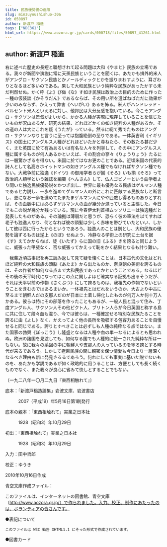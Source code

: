 ```yaml
---
title: 民族優勢説の危険
slug: minzuyoushishuo-30a
id: 050897
author: 新渡戸 稲造
tags: ["NDC361"]
html_url: https://www.aozora.gr.jp/cards/000718/files/50897_41261.html
---
```


## author: 新渡戸 稲造

右に述べた歴史の長短と聯想されて起る問題は大和《やまと》民族の立場である。我々が新聞や演説に常に天孫民族ということを聞くは、あたかも排外的米人がアングロ・サクソン民族とかノールディックとかを振りまわすように、耳ざわりとなるほど多いのである。果して大和民族という純粋な民族があったかすら未だ判然せぬ。かく呼《よ》び做《な》す如き民族は政治上の目的のために作った一種の仮装談《かそうだん》であるならば、その用い所を選ばねばただに効果が少いのみならず、かえって弊害《へいがい》あるを怖る。米人がハンドレッド・ペルセント米人といえるに対し、他邦民は大分反感を抱いている。今こそアングロ・サクソンは景気がよいから、かかる人種が実際に現存していることを信じたいものが沢山あるが、研究の結果、どれほどかくの如き純粋の人種があるか、その道の人は大にこれを疑《うたが》っている。然るに総て秀でたものはアングロ・サクソンなりと言うに至っては抱腹絶倒の至りである。一体英吉利《イギリス》の国土にアングルス人種がどれほどいたかと尋ねたら、その数たる甚だ少く、また英国に於て有為あるいは有名な人々を列挙して、その中にアングルス人種に属するものが何人あるかといえば、その割合の寥々《りょうりょう》たるには一層驚かざるを得ない。米国に於てはなお更のことである。近頃米国の代表的詩人として名高きホイットマンの如きアングルス種でもなければサクソン種でもない。大戦争前に独逸《ドイツ》の御用学者らが揃《そろ》いも揃《そろ》って政治的人類学という雑誌を編纂《へんさん》して、仏人ゴビノーという曲学者より聞いた独逸民族優勢説をかつぎ出し、世界に最も優秀なる民族はゲルマン人種であると力説し、一歩を進めてゲルマン人の外にこれに匹敵する民族なしと断言し、更になお一歩を進めてたまたまゲルマン人にやや匹敵し得るものありとすれば、その血脈中には必らずゲルマン人の血が幾分か混っていると主張した。今日でもこの説が幾分か残っている。現に今春伊太利首相ムッソリニーは独逸種だと発表したものがある。その論拠は薄弱だと思うが、恐らく彼の筆法を以てすれば老子も独逸人なり、何となれば彼の頭髪は少しく赤味を帯びていたといい、しかして彼は西に行ったからというであろう。独逸人のことは別とし、大和民族の優勢を論ずるものは逆上《のぼ》せぬよう、冷静なる学術上の研究に土台を据《す》えてかからねば、徒《いたず》らに国の旧《ふる》きを誇ると同じように、威張った甲斐なく、否な威張ってかえって恥をかく結果となるも計り難い。

　我輩近頃古事記を再三読み返して見て疑を懐くことは、日本古代の文化はどれほど純粋の大和民族の頭脳《あたま》から出たものか、奈良朝の美術を誇るものは、その作者が如何なる点まで大和民族であったかということである。なるほどその後の天平時代になってはこの点に関しよほど確実なる証拠も出るそうだが、それは天平以前の作物《さくぶつ》にして誇るものは、我祖先の作物でないということを含むのではあるまいか。一体祖先とはだれをいうのか、大古より中古に至るまで朝鮮人だの支那人だのが日本に土着し帰化したものが何万人か何十万人かある。彼らは特にその部落を作ったこともあるが、一般人民と混って住み、丁度アングル人、サクソン人その他ピクト人、ブリトン人らが今日英国と称する島に共に住して段々血も混り、今では彼らは、一種確定せる特別な民族たることを誇るに由《よし》なく、かえってよく他の長所を吸収する包容力あることを自慢せると同じである。誇りとすべきことは必ずしも人種の純粋なる点ではない。また国家の勃興《ぼっこう》し隆盛となるは人種や血の単一なるによるとも思われぬ。欧洲の諸国を見渡しても、如何なる国でも人種的に統一された純粋な所は一もない。故に我々の系図の中に朝鮮人や支那人の入っているのを寧ろ誇とする時代が来るであろう。しかして極東民族の間に親密を保つ情愛も今日より一層深くなるべき理由も新に発見さるるであろう。何れにしても事実に基いた説でないものを、あたかも学説であるが如く政略的に用うることは、方便としても長く続くものでなく、また我々が良心に省みて快しとすることでもない。

〔一九二八年一〇月二九日『東西相触れて』〕













底本：「新渡戸稲造論集」岩波文庫、岩波書店

　　　2007（平成19）年5月16日第1刷発行

底本の親本：「東西相触れて」実業之日本社

　　　1928（昭和3）年10月29日

初出：「東西相触れて」実業之日本社

　　　1928（昭和3）年10月29日

入力：田中哲郎

校正：ゆうき

2010年10月16日作成

青空文庫作成ファイル：

このファイルは、インターネットの図書館、青空文庫（http://www.aozora.gr.jp/）で作られました。入力、校正、制作にあたったのは、ボランティアの皆さんです。











●表記について


	このファイルは W3C 勧告 XHTML1.1 にそった形式で作成されています。







●図書カード
